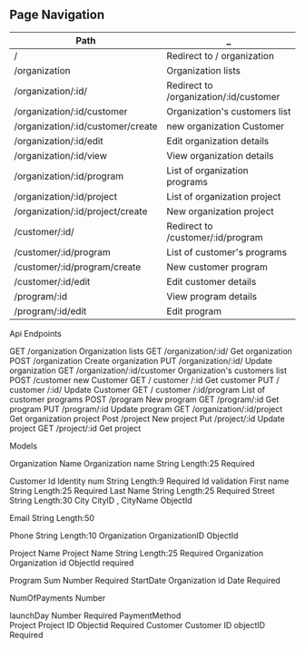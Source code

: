 ## Page Navigation

| Path | _ |
| ------ | ------ |
| / | Redirect to / organization |
| /organization | Organization lists |
| /organization/:id/ | Redirect to /organization/:id/customer |
| /organization/:id/customer | Organization's customers list |
| /organization/:id/customer/create | new organization Customer |
| /organization/:id/edit | Edit organization details |
| /organization/:id/view | View organization details |
| /organization/:id/program | List of organization programs |
| /organization/:id/project | List of organization project |
| /organization/:id/project/create | New organization project |
| /customer/:id/ | Redirect to /customer/:id/program |
| /customer/:id/program | List of customer's programs |
| /customer/:id/program/create | New customer program |
| /customer/:id/edit | Edit customer details |
| /program/:id | View program details |
| /program/:id/edit | Edit program |

Api Endpoints

GET	/organization	Organization lists
GET	/organization/:id/	Get organization 
POST	/organization	Create organization
PUT	/organization/:id/	Update organization
GET	/organization/:id/customer	Organization's customers list
POST	/customer	new Customer
GET	/ customer /:id	Get customer
PUT	/ customer /:id/	Update Customer
GET	/ customer /:id/program	List of customer programs
POST	/program	New program
GET	/program/:id	Get program
PUT	/program/:id	Update program
GET	/organization/:id/project	Get organization project
Post	/project	New project
Put	/project/:id	Update project
GET	/project/:id	Get project

Models

Organization
Name	Organization name	String
Length:25
Required
		

Customer
Id	Identity num	String
Length:9
Required
Id validation
First name		String
Length:25
Required
Last Name		String
Length:25
Required
Street		String 
Length:30
City	CityID , CityName	ObjectId

Email		String
Length:50

Phone		String
Length:10
Organization	OrganizationID	ObjectId

Project
Name	Project Name	String
Length:25
Required
Organization	Organization id	ObjectId
required

Program
Sum		Number
Required
StartDate 	Organization id	Date
Required

NumOfPayments		Number

launchDay
		Number
Required
PaymentMethod		
Project	Project ID	Objectid
Required
Customer	Customer ID	objectID
Required

